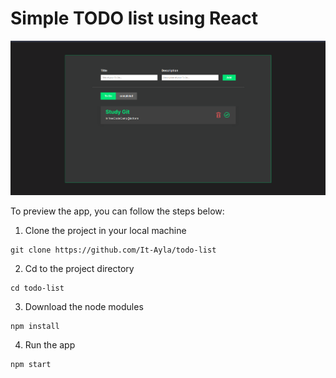 # Simple TODO list using React

![](https://raw.githubusercontent.com/It-Ayla/todo-list/main/todo.png)

To preview the app, you can follow the steps below:
1. Clone the project in your local machine
```shell
git clone https://github.com/It-Ayla/todo-list
```
2. Cd to the project directory
```shell
cd todo-list
```
3. Download the node modules
```
npm install
```
4. Run the app
```
npm start
```


